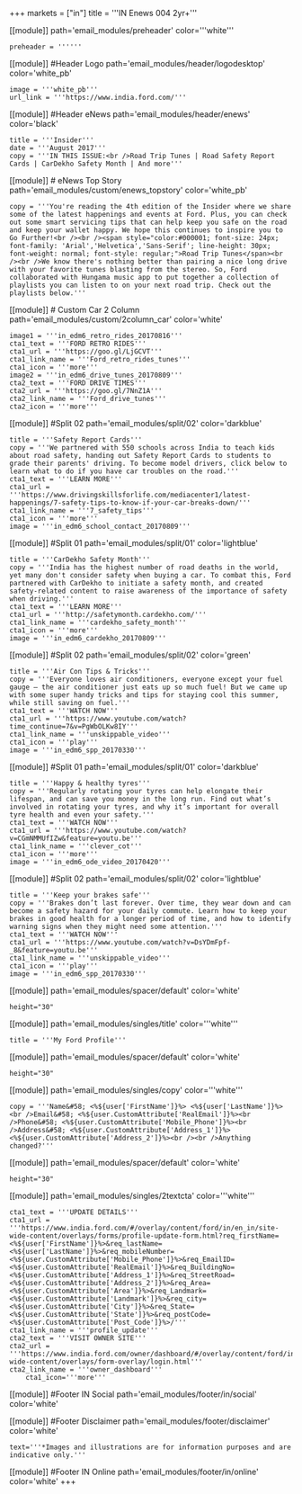 +++
markets = ["in"]
title = '''IN Enews 004 2yr+'''

[[module]]
path='email_modules/preheader'
color='''white'''

	preheader = ''''''

[[module]] #Header Logo
path='email_modules/header/logodesktop'
color='white_pb'

	image = '''white_pb'''
	url_link = '''https://www.india.ford.com/'''

[[module]] #Header eNews
path='email_modules/header/enews'
color='black'

	title = '''Insider'''
	date = '''August 2017'''
	copy = '''IN THIS ISSUE:<br />Road Trip Tunes | Road Safety Report Cards | CarDekho Safety Month | And more'''

[[module]] # eNews Top Story
path='email_modules/custom/enews_topstory'
color='white_pb'

	copy = '''You're reading the 4th edition of the Insider where we share some of the latest happenings and events at Ford. Plus, you can check out some smart servicing tips that can help keep you safe on the road and keep your wallet happy. We hope this continues to inspire you to Go Further!<br /><br /><span style="color:#000001; font-size: 24px; font-family: 'Arial','Helvetica','Sans-Serif'; line-height: 30px; font-weight: normal; font-style: regular;">Road Trip Tunes</span><br /><br />We know there's nothing better than pairing a nice long drive with your favorite tunes blasting from the stereo. So, Ford collaborated with Hungama music app to put together a collection of playlists you can listen to on your next road trip. Check out the playlists below.'''

[[module]] # Custom Car 2 Column
path='email_modules/custom/2column_car'
color='white'

	image1 = '''in_edm6_retro_rides_20170816'''
	cta1_text = '''FORD RETRO RIDES'''
	cta1_url = '''https://goo.gl/LjGCVT'''
	cta1_link_name = '''Ford_retro_rides_tunes'''
	cta1_icon = '''more'''
	image2 = '''in_edm6_drive_tunes_20170809'''
	cta2_text = '''FORD DRIVE TIMES'''
	cta2_url = '''https://goo.gl/7NnZ1A'''
	cta2_link_name = '''Ford_drive_tunes'''
	cta2_icon = '''more'''

[[module]] #Split 02
path='email_modules/split/02'
color='darkblue'

	title = '''Safety Report Cards'''
	copy = '''We partnered with 550 schools across India to teach kids about road safety, handing out Safety Report Cards to students to grade their parents' driving. To become model drivers, click below to learn what to do if you have car troubles on the road.'''
	cta1_text = '''LEARN MORE'''
	cta1_url = '''https://www.drivingskillsforlife.com/mediacenter1/latest-happenings/7-safety-tips-to-know-if-your-car-breaks-down/'''
	cta1_link_name = '''7_safety_tips'''
	cta1_icon = '''more'''
	image = '''in_edm6_school_contact_20170809'''
    
[[module]] #Split 01
path='email_modules/split/01'
color='lightblue'

	title = '''CarDekho Safety Month'''
	copy = '''India has the highest number of road deaths in the world, yet many don't consider safety when buying a car. To combat this, Ford partnered with CarDekho to initiate a safety month, and created safety-related content to raise awareness of the importance of safety when driving.'''
	cta1_text = '''LEARN MORE'''
	cta1_url = '''http://safetymonth.cardekho.com/'''
	cta1_link_name = '''cardekho_safety_month'''
	cta1_icon = '''more'''
	image = '''in_edm6_cardekho_20170809'''

[[module]] #Split 02
path='email_modules/split/02'
color='green'

	title = '''Air Con Tips & Tricks'''
	copy = '''Everyone loves air conditioners, everyone except your fuel gauge – the air conditioner just eats up so much fuel! But we came up with some super handy tricks and tips for staying cool this summer, while still saving on fuel.'''
	cta1_text = '''WATCH NOW'''
	cta1_url = '''https://www.youtube.com/watch?time_continue=7&v=PgWbOLKw8IY'''
	cta1_link_name = '''unskippable_video'''
	cta1_icon = '''play'''
	image = '''in_edm6_spp_20170330'''

[[module]] #Split 01
path='email_modules/split/01'
color='darkblue'

	title = '''Happy & healthy tyres'''
	copy = '''Regularly rotating your tyres can help elongate their lifespan, and can save you money in the long run. Find out what’s involved in rotating your tyres, and why it’s important for overall tyre health and even your safety.'''
	cta1_text = '''WATCH NOW'''
	cta1_url = '''https://www.youtube.com/watch?v=CGmNMMUfIZw&feature=youtu.be'''
	cta1_link_name = '''clever_cot'''
	cta1_icon = '''more'''
	image = '''in_edm6_ode_video_20170420'''

[[module]] #Split 02
path='email_modules/split/02'
color='lightblue'

	title = '''Keep your brakes safe'''
	copy = '''Brakes don’t last forever. Over time, they wear down and can become a safety hazard for your daily commute. Learn how to keep your brakes in good health for a longer period of time, and how to identify warning signs when they might need some attention.'''
	cta1_text = '''WATCH NOW'''
	cta1_url = '''https://www.youtube.com/watch?v=DsYDmFpf-_8&feature=youtu.be'''
	cta1_link_name = '''unskippable_video'''
	cta1_icon = '''play'''
	image = '''in_edm6_spp_20170330'''
    
[[module]]
path='email_modules/spacer/default'
color='white'

	height="30"

[[module]]
path='email_modules/singles/title'
color='''white'''

	title = '''My Ford Profile'''

[[module]]
path='email_modules/spacer/default'
color='white'

	height="30"

[[module]]
path='email_modules/singles/copy'
color='''white'''

	copy = '''Name&#58; <%${user['FirstName']}%> <%${user['LastName']}%><br />Email&#58; <%${user.CustomAttribute['RealEmail']}%><br />Phone&#58; <%${user.CustomAttribute['Mobile_Phone']}%><br />Address&#58; <%${user.CustomAttribute['Address_1']}%> <%${user.CustomAttribute['Address_2']}%><br /><br />Anything changed?'''

[[module]]
path='email_modules/spacer/default'
color='white'

	height="30"

[[module]]
path='email_modules/singles/2textcta'
color='''white'''

	cta1_text = '''UPDATE DETAILS'''
	cta1_url = '''https://www.india.ford.com/#/overlay/content/ford/in/en_in/site-wide-content/overlays/forms/profile-update-form.html?req_firstName=<%${user['FirstName']}%>&req_lastName=<%${user['LastName']}%>&req_mobileNumber=<%${user.CustomAttribute['Mobile_Phone']}%>&req_EmailID=<%${user.CustomAttribute['RealEmail']}%>&req_BuildingNo=<%${user.CustomAttribute['Address_1']}%>&req_StreetRoad=<%${user.CustomAttribute['Address_2']}%>&req_Area=<%${user.CustomAttribute['Area']}%>&req_Landmark=<%${user.CustomAttribute['Landmark']}%>&req_city=<%${user.CustomAttribute['City']}%>&req_State=<%${user.CustomAttribute['State']}%>&req_postCode=<%${user.CustomAttribute['Post_Code']}%>/'''
	cta1_link_name = '''profile_update'''
	cta2_text = '''VISIT OWNER SITE'''
	cta2_url = '''https://www.india.ford.com/owner/dashboard/#/overlay/content/ford/in/en_in/site-wide-content/overlays/form-overlay/login.html'''
	cta2_link_name = '''owner_dashboard'''
		cta1_icon='''more'''
    
[[module]] #Footer IN Social
path='email_modules/footer/in/social'
color='white'

[[module]] #Footer Disclaimer
path='email_modules/footer/disclaimer'
color='white'

	text='''*Images and illustrations are for information purposes and are indicative only.'''

[[module]] #Footer IN Online
path='email_modules/footer/in/online'
color='white'
+++